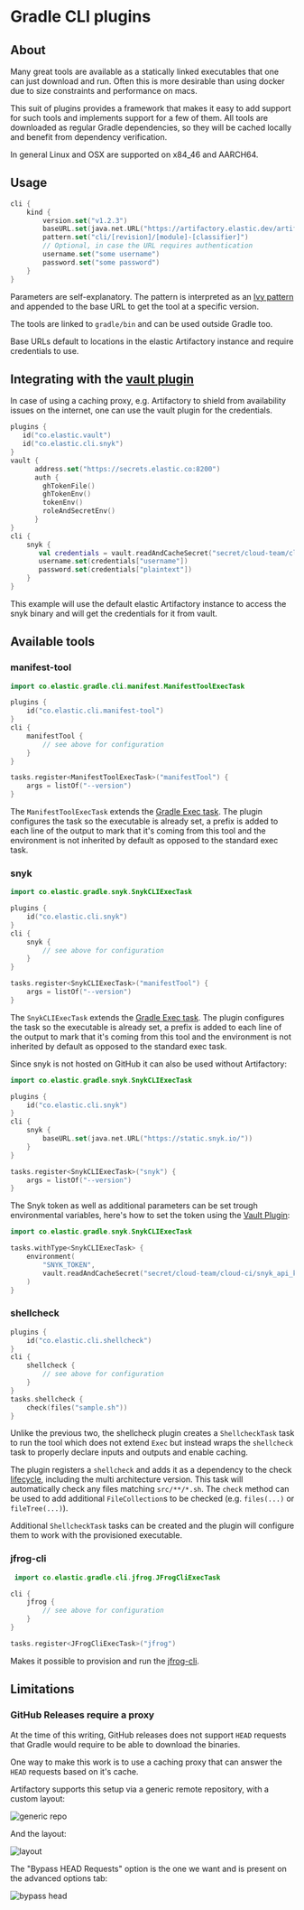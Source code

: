 Gradle CLI plugins
==================

About
-----
Many great tools are available as a statically linked executables that one can just download and run. Often this is more
desirable than using docker due to size constraints and performance on macs.

This suit of plugins provides a framework that makes it easy to add support for such tools and implements support for a
few of them. All tools are downloaded as regular Gradle dependencies, so they will be cached locally and benefit from
dependency verification.

In general Linux and OSX are supported on x84_46 and AARCH64.

Usage
-----

```kotlin
cli {
    kind {
        version.set("v1.2.3")
        baseURL.set(java.net.URL("https://artifactory.elastic.dev/artifactory/github-release-proxy"))
        pattern.set("cli/[revision]/[module]-[classifier]")
        // Optional, in case the URL requires authentication  
        username.set("some username")
        password.set("some password")
    }
}
```

Parameters are self-explanatory. The pattern is interpreted as an
[Ivy pattern](https://docs.gradle.org/current/userguide/declaring_repositories.html#sub:defining_custom_pattern_layout_for_an_ivy_repository)
and appended to the base URL to get the tool at a specific version.

The tools are linked to `gradle/bin` and can be used outside Gradle too.

Base URLs default to locations in the elastic Artifactory instance and require credentials to use.



Integrating with the [vault plugin](../vault/README.md)
--------------------------------------------------------

In case of using a caching proxy, e.g. Artifactory to shield from availability issues on the internet, one can use the
vault plugin for the credentials.

```kotlin 
plugins {
   id("co.elastic.vault")
   id("co.elastic.cli.snyk")
}
vault {
      address.set("https://secrets.elastic.co:8200")
      auth {
        ghTokenFile()
        ghTokenEnv()
        tokenEnv()
        roleAndSecretEnv()
      }
}
cli {
    snyk {
       val credentials = vault.readAndCacheSecret("secret/cloud-team/cloud-ci/artifactory_creds").get()
       username.set(credentials["username"])
       password.set(credentials["plaintext"])
    }
}
```

This example will use the default elastic Artifactory instance to access the snyk binary and will get the credentials
for it from vault.

Available tools
----------------

### manifest-tool

```kotlin
import co.elastic.gradle.cli.manifest.ManifestToolExecTask

plugins {
    id("co.elastic.cli.manifest-tool")
}
cli {
    manifestTool {
        // see above for configuration
    }
}

tasks.register<ManifestToolExecTask>("manifestTool") {
    args = listOf("--version")
}
```

The `ManifestToolExecTask` extends the
[Gradle Exec task](https://docs.gradle.org/current/dsl/org.gradle.api.tasks.Exec.html). The plugin configures the task
so the executable is already set, a prefix is added to each line of the output to mark that it's coming from this tool
and the environment is not inherited by default as opposed to the standard exec task.

### snyk

```kotlin
import co.elastic.gradle.snyk.SnykCLIExecTask

plugins {
    id("co.elastic.cli.snyk")
}
cli {
    snyk {
        // see above for configuration
    }
}

tasks.register<SnykCLIExecTask>("manifestTool") {
    args = listOf("--version")
}
```

The `SnykCLIExecTask` extends the
[Gradle Exec task](https://docs.gradle.org/current/dsl/org.gradle.api.tasks.Exec.html). The plugin configures the task
so the executable is already set, a prefix is added to each line of the output to mark that it's coming from this tool
and the environment is not inherited by default as opposed to the standard exec task.

Since snyk is not hosted on GitHub it can also be used without Artifactory:

```kotlin
import co.elastic.gradle.snyk.SnykCLIExecTask

plugins {
    id("co.elastic.cli.snyk")
}
cli {
    snyk {
        baseURL.set(java.net.URL("https://static.snyk.io/"))
    }
}

tasks.register<SnykCLIExecTask>("snyk") {
    args = listOf("--version")
}
```

The Snyk token as well as additional parameters can be set trough environmental variables, here's how to set the token
using the [Vault Plugin](../vault/README.md):

```kotlin
import co.elastic.gradle.snyk.SnykCLIExecTask

tasks.withType<SnykCLIExecTask> {
    environment(
        "SNYK_TOKEN",
        vault.readAndCacheSecret("secret/cloud-team/cloud-ci/snyk_api_key").get()["apikey"].toString()
    )
}
```

### shellcheck

```kotlin
plugins {
    id("co.elastic.cli.shellcheck")
}
cli {
    shellcheck {
        // see above for configuration
    }
}
tasks.shellcheck {
    check(files("sample.sh"))
}
```

Unlike the previous two, the shellcheck plugin creates a `ShellcheckTask` task to run the tool which does not extend
`Exec` but instead wraps the `shellcheck` task to properly declare inputs and outputs and enable caching.

The plugin registers a `shellcheck` and adds it as a dependency to the check [lifecycle](../lifecycle/README.md),
including the multi architecture version. This task will automatically check any files matching `src/**/*.sh`.
The `check` method can be used to add additional `FileCollection`s to be checked (e.g. `files(...)` or `fileTree(...)`).

Additional `ShellcheckTask` tasks can be created and the plugin will configure them to work with the provisioned
executable.

### jfrog-cli 

```kotlin
 import co.elastic.gradle.cli.jfrog.JFrogCliExecTask

cli {
    jfrog {
        // see above for configuration
    }
}

tasks.register<JFrogCliExecTask>("jfrog")
```

Makes it possible to provision and run the [jfrog-cli](https://www.jfrog.com/confluence/display/CLI/JFrog+CLI).

Limitations
-----------

### GitHub Releases require a proxy

At the time of this writing, GitHub releases does not support `HEAD` requests that Gradle would require to be able to
download the binaries.

One way to make this work is to use a caching proxy that can answer the `HEAD` requests based on it's cache.

Artifactory supports this setup via a generic remote repository, with a custom layout:

![generic repo](1.png)

And the layout:

![layout](3.png)

The "Bypass HEAD Requests" option is the one we want and is present on the advanced options tab:

![bypass head](2.png)
